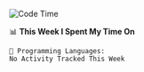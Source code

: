<!--START_SECTION:waka-->
![Code Time](http://img.shields.io/badge/Code%20Time-996%20hrs%2038%20mins-blue)

📊 **This Week I Spent My Time On** 

```text
💬 Programming Languages: 
No Activity Tracked This Week
```


<!--END_SECTION:waka-->